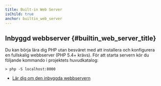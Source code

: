 ```yaml
---
title: Built-in Web Server
isChild: true
anchor: builtin_web_server
---
```


## Inbyggd webbserver {#builtin_web_server_title}

Du kan börja lära dig PHP utan besväret med att installera och konfigurera en 
fullskalig webbserver (PHP 5.4+ krävs). För att starta servern kör du följande 
kommando i projektets huvudkatalog:

    > php -S localhost:8000

* [Lär dig om den inbyggda webbservern][cli-server]

[cli-server]: http://www.php.net/manual/en/features.commandline.webserver.php
